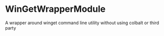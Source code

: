 # WinGetWrapperModule
A wrapper around winget command line utility without using colbalt or third party
